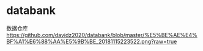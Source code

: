 # databank
数据仓库
https://github.com/davidz2020/databank/blob/master/%E5%BE%AE%E4%BF%A1%E6%88%AA%E5%9B%BE_20181115223522.png?raw=true
